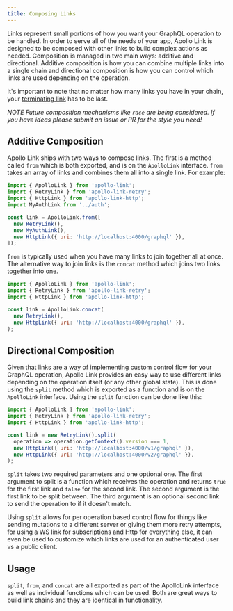 ```yaml
---
title: Composing Links
---
```


Links represent small portions of how you want your GraphQL operation to be handled. In order to serve all of the needs of your app, Apollo Link is designed to be composed with other links to build complex actions as needed. Composition is managed in two main ways: additive and directional. Additive composition is how you can combine multiple links into a single chain and directional composition is how you can control which links are used depending on the operation.

It's important to note that no matter how many links you have in your chain, your [terminating link](/overview/#terminating-links) has to be last.

_NOTE Future composition mechanisms like `race` are being considered. If you have ideas please submit an issue or PR for the style you need!_

## Additive Composition

Apollo Link ships with two ways to compose links. The first is a method called `from` which is both exported, and is on the `ApolloLink` interface. `from` takes an array of links and combines them all into a single link. For example:

```js
import { ApolloLink } from 'apollo-link';
import { RetryLink } from 'apollo-link-retry';
import { HttpLink } from 'apollo-link-http';
import MyAuthLink from '../auth';

const link = ApolloLink.from([
  new RetryLink(),
  new MyAuthLink(),
  new HttpLink({ uri: 'http://localhost:4000/graphql' }),
]);
```

`from` is typically used when you have many links to join together all at once. The alternative way to join links is the `concat` method which joins two links together into one.

```js
import { ApolloLink } from 'apollo-link';
import { RetryLink } from 'apollo-link-retry';
import { HttpLink } from 'apollo-link-http';

const link = ApolloLink.concat(
  new RetryLink(),
  new HttpLink({ uri: 'http://localhost:4000/graphql' }),
);
```

## Directional Composition

Given that links are a way of implementing custom control flow for your GraphQL operation, Apollo Link provides an easy way to use different links depending on the operation itself (or any other global state). This is done using the `split` method which is exported as a function and is on the `ApolloLink` interface. Using the `split` function can be done like this:

```js
import { ApolloLink } from 'apollo-link';
import { RetryLink } from 'apollo-link-retry';
import { HttpLink } from 'apollo-link-http';

const link = new RetryLink().split(
  operation => operation.getContext().version === 1,
  new HttpLink({ uri: 'http://localhost:4000/v1/graphql' }),
  new HttpLink({ uri: 'http://localhost:4000/v2/graphql' }),
);
```

`split` takes two required parameters and one optional one. The first argument to split is a function which receives the operation and returns `true` for the first link and `false` for the second link. The second argument is the first link to be split between. The third argument is an optional second link to send the operation to if it doesn't match.

Using `split` allows for per operation based control flow for things like sending mutations to a different server or giving them more retry attempts, for using a WS link for subscriptions and Http for everything else, it can even be used to customize which links are used for an authenticated user vs a public client.

## Usage

`split`, `from`, and `concat` are all exported as part of the ApolloLink interface as well as individual functions which can be used. Both are great ways to build link chains and they are identical in functionality.
